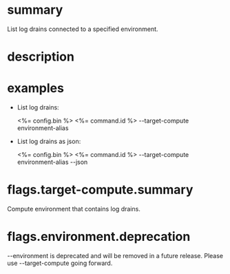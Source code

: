 # summary

List log drains connected to a specified environment.

# description

# examples

- List log drains:

  <%= config.bin %> <%= command.id %> --target-compute environment-alias

- List log drains as json:

  <%= config.bin %> <%= command.id %> --target-compute environment-alias --json

# flags.target-compute.summary

Compute environment that contains log drains.

# flags.environment.deprecation

--environment is deprecated and will be removed in a future release. Please use --target-compute going forward.
